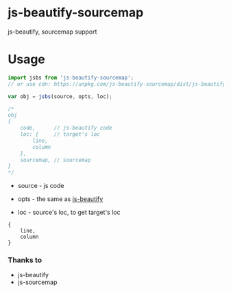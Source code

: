 # js-beautify-sourcemap

js-beautify, sourcemap support

# Usage

```js
import jsbs from 'js-beautify-sourcemap';
// or use cdn: https://unpkg.com/js-beautify-sourcemap/dist/js-beautify-sourcemap.min.js

var obj = jsbs(source, opts, loc);

/*
obj
{
    code,      // js-beautify code
    loc: {     // target's loc
        line,  
        column
    },
    sourcemap, // sourcemap
}
*/
```

- source - js code

- opts - the same as [js-beautify](https://github.com/beautify-web/js-beautify)

- loc - source's loc, to get target's loc
```
{
    line, 
    column
}
```


### Thanks to 

- js-beautify
- js-sourcemap